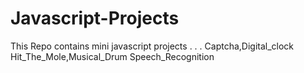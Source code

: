 # Javascript-Projects
This Repo contains mini javascript projects . . .
Captcha,Digital_clock
Hit_The_Mole,Musical_Drum
Speech_Recognition
